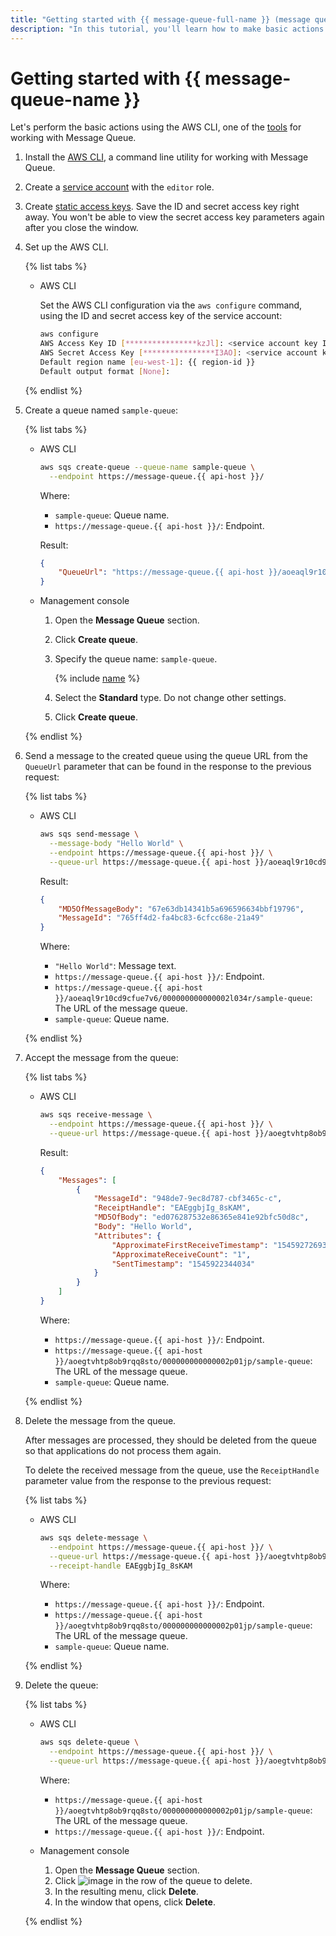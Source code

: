 ```yaml
---
title: "Getting started with {{ message-queue-full-name }} (message queues)"
description: "In this tutorial, you'll learn how to make basic actions with message queues in {{ message-queue-full-name }}. First of all, install the AWS CLI, a command line utility for working with {{ message-queue-name }}."
---
```


# Getting started with {{ message-queue-name }}

Let's perform the basic actions using the AWS CLI, one of the [tools](instruments/index.md) for working with Message Queue.

1. Install the [AWS CLI](https://aws.amazon.com/cli/), a command line utility for working with Message Queue.
1. Create a [service account](../iam/operations/sa/create.md) with the `editor` role.
1. Create [static access keys](../iam/operations/sa/create-access-key.md). Save the ID and secret access key right away. You won't be able to view the secret access key parameters again after you close the window.
1. Set up the AWS CLI.

   {% list tabs %}

   - AWS CLI

      Set the AWS CLI configuration via the `aws configure` command, using the ID and secret access key of the service account:

      ```bash
      aws configure
      AWS Access Key ID [****************kzJl]: <service account key ID>
      AWS Secret Access Key [****************I3AO]: <service account key ID>
      Default region name [eu-west-1]: {{ region-id }}
      Default output format [None]:
      ```

   {% endlist %}

1. Create a queue named `sample-queue`:

   {% list tabs %}

   - AWS CLI

      ```bash
      aws sqs create-queue --queue-name sample-queue \
        --endpoint https://message-queue.{{ api-host }}/
      ```

      Where:

      * `sample-queue`: Queue name.
      * `https://message-queue.{{ api-host }}/`: Endpoint.

      Result:

      ```json
      {
          "QueueUrl": "https://message-queue.{{ api-host }}/aoeaql9r10cd9cfue7v6/000000000000002n034r/sample-queue"
      }
      ```

   - Management console

      1. Open the **Message Queue** section.
      1. Click **Create queue**.
      1. Specify the queue name: `sample-queue`.

         {% include [name](../_includes/message-queue/ymq-name.md) %}
      1. Select the **Standard** type. Do not change other settings.
      1. Click **Create queue**.

   {% endlist %}

1. Send a message to the created queue using the queue URL from the `QueueUrl` parameter that can be found in the response to the previous request:

   {% list tabs %}

   - AWS CLI

      ```bash
      aws sqs send-message \
        --message-body "Hello World" \
        --endpoint https://message-queue.{{ api-host }}/ \
        --queue-url https://message-queue.{{ api-host }}/aoeaql9r10cd9cfue7v6/000000000000002l034r/sample-queue
      ```

      Result:

      ```json
      {
          "MD5OfMessageBody": "67e63db14341b5a696596634bbf19796",
          "MessageId": "765ff4d2-fa4bc83-6cfcc68e-21a49"
      }
      ```

      Where:

      * `"Hello World"`: Message text.
      * `https://message-queue.{{ api-host }}/`: Endpoint.
      * `https://message-queue.{{ api-host }}/aoeaql9r10cd9cfue7v6/000000000000002l034r/sample-queue`: The URL of the message queue.
      * `sample-queue`: Queue name.

   {% endlist %}

1. Accept the message from the queue:

   {% list tabs %}

   - AWS CLI

      ```bash
      aws sqs receive-message \
        --endpoint https://message-queue.{{ api-host }}/ \
        --queue-url https://message-queue.{{ api-host }}/aoegtvhtp8ob9rqq8sto/000000000000002p01jp/sample-queue
      ```

      Result:

      ```json
      {
          "Messages": [
              {
                  "MessageId": "948de7-9ec8d787-cbf3465c-c",
                  "ReceiptHandle": "EAEggbjIg_8sKAM",
                  "MD5OfBody": "ed076287532e86365e841e92bfc50d8c",
                  "Body": "Hello World",
                  "Attributes": {
                      "ApproximateFirstReceiveTimestamp": "1545927269377",
                      "ApproximateReceiveCount": "1",
                      "SentTimestamp": "1545922344034"
                  }
              }
          ]
      }
      ```

      Where:

      * `https://message-queue.{{ api-host }}/`: Endpoint.
      * `https://message-queue.{{ api-host }}/aoegtvhtp8ob9rqq8sto/000000000000002p01jp/sample-queue`: The URL of the message queue.
      * `sample-queue`: Queue name.

   {% endlist %}

1. Delete the message from the queue.

   After messages are processed, they should be deleted from the queue so that applications do not process them again.

   To delete the received message from the queue, use the `ReceiptHandle` parameter value from the response to the previous request:

   {% list tabs %}

   - AWS CLI

      ```bash
      aws sqs delete-message \
        --endpoint https://message-queue.{{ api-host }}/ \
        --queue-url https://message-queue.{{ api-host }}/aoegtvhtp8ob9rqq8sto/000000000000002p01jp/sample-queue \
        --receipt-handle EAEggbjIg_8sKAM
      ```
      Where:

      * `https://message-queue.{{ api-host }}/`: Endpoint.
      * `https://message-queue.{{ api-host }}/aoegtvhtp8ob9rqq8sto/000000000000002p01jp/sample-queue`: The URL of the message queue.
      * `sample-queue`: Queue name.

   {% endlist %}

1. Delete the queue:

   {% list tabs %}

   - AWS CLI

      ```bash
      aws sqs delete-queue \
        --endpoint https://message-queue.{{ api-host }}/ \
        --queue-url https://message-queue.{{ api-host }}/aoegtvhtp8ob9rqq8sto/000000000000002p01jp/sample-queue
      ```

      Where:

      * `https://message-queue.{{ api-host }}/aoegtvhtp8ob9rqq8sto/000000000000002p01jp/sample-queue`: The URL of the message queue.
      * `https://message-queue.{{ api-host }}/`: Endpoint.


   - Management console

      1. Open the **Message Queue** section.
      1. Click ![image](../_assets/vertical-ellipsis.svg) in the row of the queue to delete.
      1. In the resulting menu, click **Delete**.
      1. In the window that opens, click **Delete**.

   {% endlist %}
